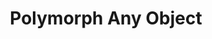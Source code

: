 ---
title: "Polymorph Any Object"

spell:
  schools:
    - name:        "Transmutation"
      subschools:  []
      descriptors: []
  classes:
    - name:  "Sorcerer/Wizard"
      abbr:  "Sor/Wiz"
      level: 8
  domains:
    - name:  "Trickery"
      abbr:  "Trickery"
      level: 8
  components:         [V, S, M/DF]
  castingTime:        "1 standard action"
  range:              "Close (25 ft. + 5 ft./2 levels)"
  target:             "One creature, or one nonmagical object of up to 100 cu. ft./level"
  duration:           "See text"
  savingThrow:        "Fortitude negates (object); see text"
  spellResistance:    "Yes (object)"
  materialComponents: ["Mercury, gum arabic, and smoke."]
  description:        |
    This spell functions like polymorph, except that it changes one object or creature into another. The duration of the spell depends on how radical a change is made from the original state to its enchanted state. The duration is determined by using the following guidelines.

    |---
    | Changed Subject Is&hellip; | Increase to Duration Factor<sup>1</sup>
    |-|-
    | Same kingdom (animal, vegetable, mineral) | +5
    | Same class (mammals, fungi, metals, etc.) | +2
    | Same size | +2
    | Related (twig is to tree, wolf fur is to wolf, etc.) | +2
    | Same or lower Intelligence  | +2
    |===
    | <sup>1</sup> Add all that apply. Look up the total on the next table. |<
    {: .table .table-bordered .table-hover }

    |---
    | Duration Factor | Duration | Example
    |-|-|-
    | 0 | 20 minutes | Pebble to human
    | 2 | 1 hour | Marionette to human
    | 4 | 3 hours | Human to marionette
    | 5 | 12 hours | Lizard to manticore
    | 6 | 2 days | Sheep to wool coat
    | 7 | 1 week | Shrew to manticore
    | 9+ | Permanent | Manticore to shrew
    {: .table .table-bordered .table-hover }

    Unlike polymorph, polymorph any object does grant the creature the Intelligence score of its new form. If the original form didn't have a Wisdom or Charisma score, it gains those scores as appropriate for the new form.

    Damage taken by the new form can result in the injury or death of the polymorphed creature. In general, damage occurs when the new form is changed through physical force.

    A nonmagical object cannot be made into a magic item with this spell. Magic items aren't affected by this spell.

    This spell cannot create material of great intrinsic value, such as copper, silver, gems, silk, gold, platinum, mithral, or adamantine. It also cannot reproduce the special properties of cold iron in order to overcome the damage reduction of certain creatures.

    This spell can also be used to duplicate the effects of baleful polymorph, polymorph, flesh to stone, stone to flesh, transmute mud to rock, transmute metal to wood, or transmute rock to mud.
---